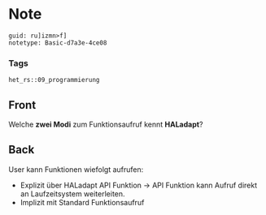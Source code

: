 # Note
```
guid: ru]izmn>f]
notetype: Basic-d7a3e-4ce08
```

### Tags
```
het_rs::09_programmierung
```

## Front
Welche <b>zwei Modi</b> zum Funktionsaufruf kennt <b>HALadapt</b>?

## Back
User kann Funktionen wiefolgt aufrufen:
<ul>
  <li>Explizit über HALadapt API Funktion → API Funktion kann
  Aufruf direkt an Laufzeitsystem weiterleiten.
  <li>Implizit mit Standard Funktionsaufruf
</ul>
